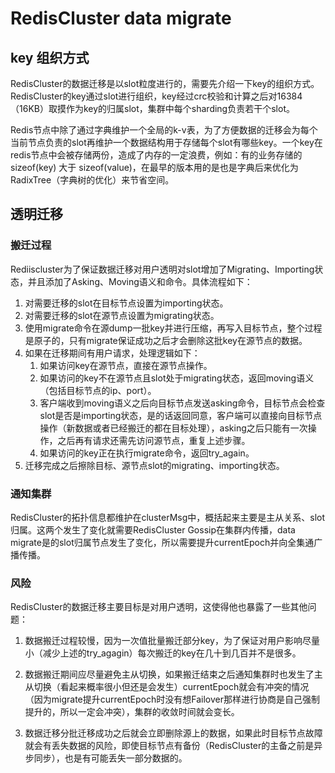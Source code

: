 # RedisCluster data migrate

## key 组织方式
RedisCluster的数据迁移是以slot粒度进行的，需要先介绍一下key的组织方式。RedisCluster的key通过slot进行组织，key经过crc校验和计算之后对16384（16KB）取摸作为key的归属slot，集群中每个sharding负责若干个slot。

Redis节点中除了通过字典维护一个全局的k-v表，为了方便数据的迁移会为每个当前节点负责的slot再维护一个数据结构用于存储每个slot有哪些key。一个key在redis节点中会被存储两份，造成了内存的一定浪费，例如：有的业务存储的sizeof(key) 大于 sizeof(value)，在最早的版本用的是也是字典后来优化为RadixTree（字典树的优化）来节省空间。

## 透明迁移

### 搬迁过程
Rediiscluster为了保证数据迁移对用户透明对slot增加了Migrating、Importing状态，并且添加了Asking、Moving语义和命令。具体流程如下：

1. 对需要迁移的slot在目标节点设置为importing状态。
2. 对需要迁移的slot在源节点设置为migrating状态。
3. 使用migrate命令在源dump一批key并进行压缩，再写入目标节点，整个过程是原子的，只有migrate保证成功之后才会删除这批key在源节点的数据。
4. 如果在迁移期间有用户请求，处理逻辑如下：
	1. 如果访问key在源节点，直接在源节点操作。
	2. 如果访问的key不在源节点且slot处于migrating状态，返回moving语义（包括目标节点的ip、port）。
	3. 客户端收到moving语义之后向目标节点发送asking命令，目标节点会检查slot是否是importing状态，是的话返回同意，客户端可以直接向目标节点操作（新数据或者已经搬迁的都在目标处理），asking之后只能有一次操作，之后再有请求还需先访问源节点，重复上述步骤。
	4. 如果访问的key正在执行migrate命令，返回try_again。
5. 迁移完成之后擦除目标、源节点slot的migrating、importing状态。

### 通知集群
RedisCluster的拓扑信息都维护在clusterMsg中，概括起来主要是主从关系、slot归属。这两个发生了变化就需要RedisCluster Gossip在集群内传播，data migrate是的slot归属节点发生了变化，所以需要提升currentEpoch并向全集通广播传播。

### 风险
RedisCluster的数据迁移主要目标是对用户透明，这使得他也暴露了一些其他问题：

1. 数据搬迁过程较慢，因为一次值批量搬迁部分key，为了保证对用户影响尽量小（减少上述的try_agagin）每次搬迁的key在几十到几百并不是很多。

2. 数据搬迁期间应尽量避免主从切换，如果搬迁结束之后通知集群时也发生了主从切换（看起来概率很小但还是会发生）currentEpoch就会有冲突的情况（因为migrate提升currentEpoch时没有想Failover那样进行协商是自己强制提升的，所以一定会冲突），集群的收敛时间就会变长。

3. 数据迁移分批迁移成功之后就会立即删除源上的数据，如果此时目标节点故障就会有丢失数据的风险，即使目标节点有备份（RedisCluster的主备之前是异步同步），也是有可能丢失一部分数据的。
